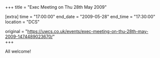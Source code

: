 +++
title = "Exec Meeting on Thu 28th May 2009"

[extra]
time = "17:00:00"
end_date = "2009-05-28"
end_time = "17:30:00"
location = "DCS"

original = "https://uwcs.co.uk/events/exec-meeting-on-thu-28th-may-2009-1474489023670/"    
+++

All welcome\!

